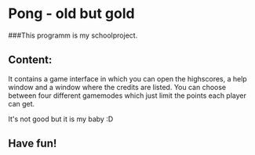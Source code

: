 # Pong - old but gold

###This programm is my schoolproject.


## Content:

It contains a game interface in which you can open the highscores, 
a help window and a window where the credits are listed.
You can choose between four different gamemodes which just
limit the points each player can get.


It's not good but it is my baby :D

## Have fun!

